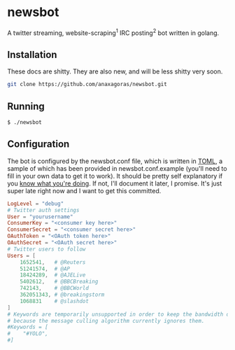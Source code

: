 # newsbot

A twitter streaming, website-scraping<sup>1</sup> IRC posting<sup>2</sup> bot written in golang.

## Installation

These docs are shitty.  They are also new, and will be less shitty very soon.

```bash
git clone https://github.com/anaxagoras/newsbot.git
```

## Running

```bash
$ ./newsbot
```

## Configuration

The bot is configured by the newsbot.conf file, which is written in [TOML](https://github.com/mojombo/toml/blob/master/versions/toml-v0.2.0.md),
a sample of which has been provided in newsbot.conf.example (you'll need to fill
in your own data to get it to work). It should be pretty self explanatory if you [know what you're doing](https://dev.twitter.com/apps).  If not, I'll document it later, I promise.  It's just super late right now and I want to get this committed.

```toml
LogLevel = "debug"
# Twitter auth settings
User = "yourusername"
ConsumerKey = "<consumer key here>"
ConsumerSecret = "<consumer secret here>"
OAuthToken = "<OAuth token here>"
OAuthSecret = "<OAuth secret here>"
# Twitter users to follow
Users = [
    1652541,   # @Reuters
    51241574,  # @AP
    18424289,  # @AJELive
    5402612,   # @BBCBreaking
    742143,    # @BBCWorld
    362051343, # @breakingstorm
    1068831    # @slashdot
]
# Keywords are temporarily unsupported in order to keep the bandwidth down and
# because the message culling algorithm currently ignores them.
#Keywords = [
#    "#YOLO",
#]
```
